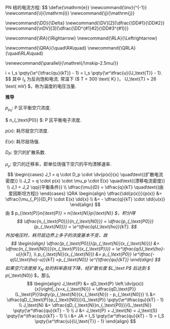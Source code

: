 PN 结的电流方程:
$$
\def\e{\mathrm{e}}
\newcommand{\inv}{^{-1}}
\newcommand{\i}{\mathrm{i}}
\newcommand{\j}{\mathrm{j}}

\newcommand{\DD}{\Delta}
\newcommand{\DV}[2]{\dfrac{\DD#1}{\DD#2}}
\newcommand{\nDV}[3]{\dfrac{\DD^{#1}#2}{\DD#3^{#1}}}

\newcommand{\RA}{\Rightarrow}
\newcommand{\RLA}{\Leftrightarrow}

\newcommand{\QRA}{\quad\RA\quad}
\newcommand{\QRLA}{\quad\RLA\quad}

\renewcommand{\parallel}{\mathrel{/\mskip-2.5mu/}}

i = I_s \pqty{\e^{\tfrac{qu}{kT}} - 1} = I_s \pqty{\e^\tfrac{u}{U_\text{T}} - 1}.
$$
其中 $I_s$ 为反向饱和电流. 常温下 ($ T = 300 \text{ K} $)，$ U_\text{T} = 26 \text{ mV} $，称为温度的电压当量.

**推导**

$p_{_\text{P0}}$: P 区平衡空穴浓度.

$ n_{_\text{P0}} $: P 区平衡电子浓度.

$p(x)$: 耗尽层空穴浓度.

$E(x)$: 耗尽层场强.

$D_P$: 空穴的扩散系数.

$\mu_{_P}$: 空穴的迁移率，即单位场强下空穴的平均漂移速率.
$$
\begin{cases}
	J_1 = q \cdot D_p \cdot \dv{p(x)}{x} \quad\text{(扩散电流密度)}
	\\
	J_2 = q \cdot p(x) \cdot \mu_p \cdot E(x) \quad\text{(漂移电流密度)}
	\\
	J_1 = J_2 \qq{(平衡条件)}
	\\
	\dfrac{\mu}{D} = \dfrac{q}{kT} \quad\text{(由爱因斯坦方程)}
\end{cases}
\QRA
\begin{align}
	\dfrac{\dd{p(x)}}{p(x)} &= \dfrac{\mu_{_P}}{D_P} \cdot E(x) \dd{x}
	\\
	&= - \dfrac{q}{kT} \cdot \dd{u(x)}
\end{align}
$$
由 $ p_{_\text{P}}n_{_\text{P}} = n_{_\text{N}}p_{_\text{N}} $，积分得
$$
\dfrac{n_{_\text{P0}}}{n_{_\text{N0}}}
= \dfrac{p_{_\text{P0}}}{p_{_\text{N0}}}
= \e^\tfrac{qU_\text{ho}}{kT}.
$$
外加电压时，耗尽层边界上多子的浓度基本不变，故
$$
\begin{align}
\dfrac{p_{_\text{P0}}}{p_{_\text{N}}(x_{_\text{N}})}
&= \dfrac{n_{_\text{N0}}}{n_{_\text{P}}(x_{_\text{P}})}
= \e^\tfrac{q(U_\text{ho}-u)}{kT},
\\
p_{_\text{N}}(x_{_\text{N}})
&= p_{_\text{P0}} \e^\tfrac{-q(U_\text{ho}-u)}{kT}
=p_{_\text{N0}} \e^{\tfrac{qu}{kT}}
\end{align}
$$
如果空穴浓度按 $X_{\text{N}}$ 处的斜率直线下降，经扩散长度 $L_\text P$ 后达到 $ p_{_\text{N0}} $，那么
$$
\begin{align}
J_\text{P} &= qD_\text{P} \left.\dv{p(x)}{x}\right|_{x=x_{_\text{N}}}
= \dfrac{qD_\text{P}}{L_\text{P}}\bqty{p_{_\text{N}}(x_{_\text{N}}) - p_{_\text{N0}}}
\\
&= \dfrac{qD_{_\text{P}}p_{_\text{N0}}}{L_\text{P}}  \pqty{\e^\tfrac{qu}{kT} - 1}
\\
J_\text{N} &= \dfrac{qD_{_\text{N}}n_{_\text{P0}}}{L_\text{N}}  \pqty{\e^\tfrac{qu}{kT} - 1}
\\
J &= J_\text{P} + J_\text{N}
= J_\text{S} \pqty{\e^\tfrac{qu}{kT} - 1}
\\
i &= JA = I_S \pqty{\e^\tfrac{qu}{kT} - 1}
= I_S \pqty{\e^\tfrac{u}{U_\text{T}} - 1}
\end{align}
$$
